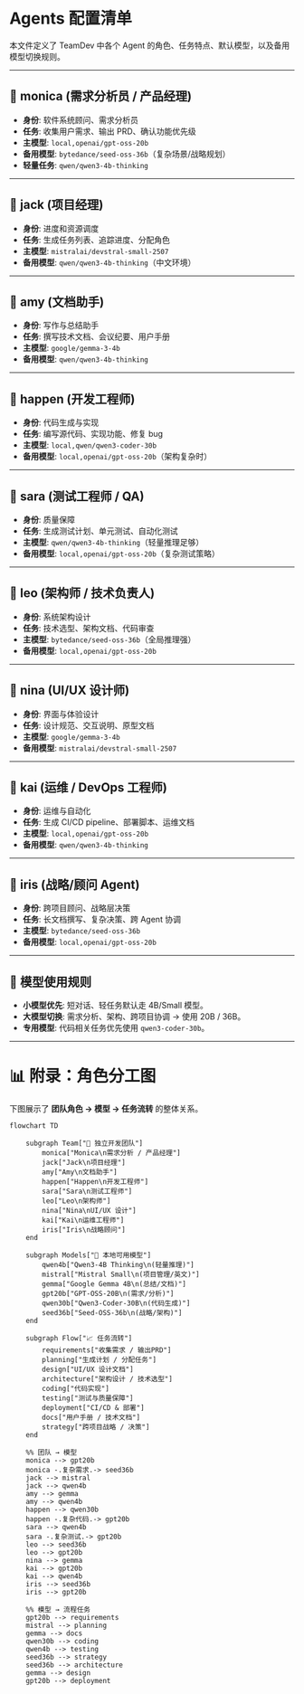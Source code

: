 # Agents 配置清单

本文件定义了 TeamDev 中各个 Agent 的角色、任务特点、默认模型，以及备用模型切换规则。

---

## 📌 monica (需求分析员 / 产品经理)
- **身份**: 软件系统顾问、需求分析员  
- **任务**: 收集用户需求、输出 PRD、确认功能优先级  
- **主模型**: `local,openai/gpt-oss-20b`  
- **备用模型**: `bytedance/seed-oss-36b`（复杂场景/战略规划）  
- **轻量任务**: `qwen/qwen3-4b-thinking`

---

## 📌 jack (项目经理)
- **身份**: 进度和资源调度  
- **任务**: 生成任务列表、追踪进度、分配角色  
- **主模型**: `mistralai/devstral-small-2507`  
- **备用模型**: `qwen/qwen3-4b-thinking`（中文环境）  

---

## 📌 amy (文档助手)
- **身份**: 写作与总结助手  
- **任务**: 撰写技术文档、会议纪要、用户手册  
- **主模型**: `google/gemma-3-4b`  
- **备用模型**: `qwen/qwen3-4b-thinking`  

---

## 📌 happen (开发工程师)
- **身份**: 代码生成与实现  
- **任务**: 编写源代码、实现功能、修复 bug  
- **主模型**: `local,qwen/qwen3-coder-30b`  
- **备用模型**: `local,openai/gpt-oss-20b`（架构复杂时）  

---

## 📌 sara (测试工程师 / QA)
- **身份**: 质量保障  
- **任务**: 生成测试计划、单元测试、自动化测试  
- **主模型**: `qwen/qwen3-4b-thinking`（轻量推理足够）  
- **备用模型**: `local,openai/gpt-oss-20b`（复杂测试策略）  

---

## 📌 leo (架构师 / 技术负责人)
- **身份**: 系统架构设计  
- **任务**: 技术选型、架构文档、代码审查  
- **主模型**: `bytedance/seed-oss-36b`（全局推理强）  
- **备用模型**: `local,openai/gpt-oss-20b`  

---

## 📌 nina (UI/UX 设计师)
- **身份**: 界面与体验设计  
- **任务**: 设计规范、交互说明、原型文档  
- **主模型**: `google/gemma-3-4b`  
- **备用模型**: `mistralai/devstral-small-2507`  

---

## 📌 kai (运维 / DevOps 工程师)
- **身份**: 运维与自动化  
- **任务**: 生成 CI/CD pipeline、部署脚本、运维文档  
- **主模型**: `local,openai/gpt-oss-20b`  
- **备用模型**: `qwen/qwen3-4b-thinking`  

---

## 📌 iris (战略/顾问 Agent)
- **身份**: 跨项目顾问、战略层决策  
- **任务**: 长文档撰写、复杂决策、跨 Agent 协调  
- **主模型**: `bytedance/seed-oss-36b`  
- **备用模型**: `local,openai/gpt-oss-20b`

---

## 🔄 模型使用规则
- **小模型优先**: 短对话、轻任务默认走 4B/Small 模型。  
- **大模型切换**: 需求分析、架构、跨项目协调 → 使用 20B / 36B。  
- **专用模型**: 代码相关任务优先使用 `qwen3-coder-30b`。  

---

# 📊 附录：角色分工图

下图展示了 **团队角色 → 模型 → 任务流转** 的整体关系。

```mermaid
flowchart TD

    subgraph Team["👥 独立开发团队"]
        monica["Monica\n需求分析 / 产品经理"] 
        jack["Jack\n项目经理"]
        amy["Amy\n文档助手"]
        happen["Happen\n开发工程师"]
        sara["Sara\n测试工程师"]
        leo["Leo\n架构师"]
        nina["Nina\nUI/UX 设计"]
        kai["Kai\n运维工程师"]
        iris["Iris\n战略顾问"]
    end

    subgraph Models["🧠 本地可用模型"]
        qwen4b["Qwen3-4B Thinking\n(轻量推理)"]
        mistral["Mistral Small\n(项目管理/英文)"]
        gemma["Google Gemma 4B\n(总结/文档)"]
        gpt20b["GPT-OSS-20B\n(需求/分析)"]
        qwen30b["Qwen3-Coder-30B\n(代码生成)"]
        seed36b["Seed-OSS-36b\n(战略/架构)"]
    end

    subgraph Flow["📈 任务流转"]
        requirements["收集需求 / 输出PRD"]
        planning["生成计划 / 分配任务"]
        design["UI/UX 设计文档"]
        architecture["架构设计 / 技术选型"]
        coding["代码实现"]
        testing["测试与质量保障"]
        deployment["CI/CD & 部署"]
        docs["用户手册 / 技术文档"]
        strategy["跨项目战略 / 决策"]
    end

    %% 团队 → 模型
    monica --> gpt20b
    monica -.复杂需求.-> seed36b
    jack --> mistral
    jack --> qwen4b
    amy --> gemma
    amy --> qwen4b
    happen --> qwen30b
    happen -.复杂代码.-> gpt20b
    sara --> qwen4b
    sara -.复杂测试.-> gpt20b
    leo --> seed36b
    leo --> gpt20b
    nina --> gemma
    kai --> gpt20b
    kai --> qwen4b
    iris --> seed36b
    iris --> gpt20b

    %% 模型 → 流程任务
    gpt20b --> requirements
    mistral --> planning
    gemma --> docs
    qwen30b --> coding
    qwen4b --> testing
    seed36b --> strategy
    seed36b --> architecture
    gemma --> design
    gpt20b --> deployment

    
```

    